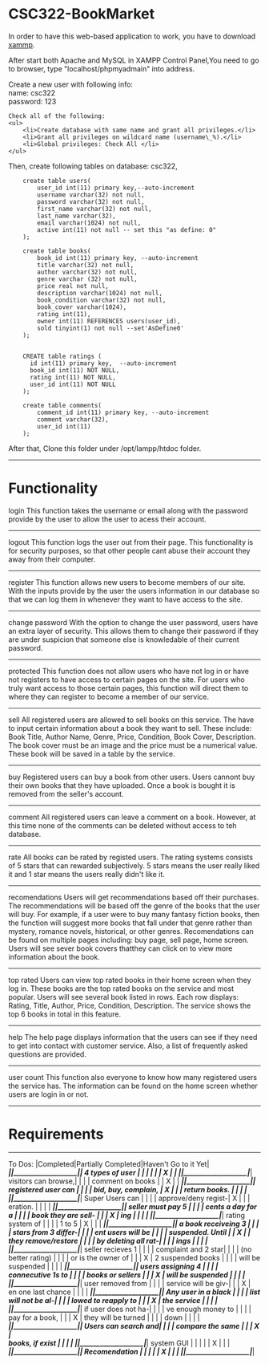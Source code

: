 CSC322-BookMarket
=================
In order to have this web-based application to work, you have to download <a href="https://www.apachefriends.org/index.html">xammp</a>.

After start both Apache and MySQL in XAMPP Control Panel,You need to go to browser, type "localhost/phpmyadmain" into address.
<br>

Create a new user with following info:
<br>
	name: csc322
<br>
	password: 123
<br>

	Check all of the following:
	<ul>
		<li>Create database with same name and grant all privileges.</li>
		<li>Grant all privileges on wildcard name (username\_%).</li>
		<li>Global privileges: Check All </li>
	</ul>
	
Then, create following tables on database: csc322,

		create table users(
			user_id int(11) primary key,--auto-increment
			username varchar(32) not null,
			password varchar(32) not null,
			first_name varchar(32) not null,
			last_name varchar(32),
			email varchar(1024) not null,
			active int(11) not null -- set this "as define: 0"
		);

		create table books(
			book_id int(11) primary key, --auto-increment
			title varchar(32) not null,
			author varchar(32) not null,
			genre varchar (32) not null,
			price real not null,
			description varchar(1024) not null,
			book_condition varchar(32) not null,
			book_cover varchar(1024),
			rating int(11),
			owner int(11) REFERENCES users(user_id),
			sold tinyint(1) not null --set'AsDefine0'
		);


		CREATE table ratings (
		  id int(11) primary key,  --auto-increment
		  book_id int(11) NOT NULL,
		  rating int(11) NOT NULL,
		  user_id int(11) NOT NULL
		);

		create table comments(
			comment_id int(11) primary key, --auto-increment
			comment varchar(32),
			user_id int(11)
		);


After that, Clone this folder under /opt/lampp/htdoc folder.

------------------------------------------------------------------------------
Functionality
=============
login
	This function takes the username or email along with the password
	provide by the user to allow the user to acess their account.
______________________________________________________________________________
logout
	This function logs the user out from their page.  This functionality
	is for security purposes, so that other people cant abuse their account
	they away from their computer.
______________________________________________________________________________
register
	This function allows new users to become members of our site.  With the 
	inputs provide by the user the users information in our database so that
	we can log them in whenever they want to have access to the site.
______________________________________________________________________________
change password
	With the option to change the user password, users have an extra layer
	of security.  This allows them to change their password if they are 
	under suspicion that someone else is knowledable of their current
	password.
______________________________________________________________________________
protected
	This function does not allow users who have not log in or have not
	registers to have access to certain pages on the site.  For users who
	truly want access to those certain pages, this function will direct them
	to where they can register to become a member of our service.
______________________________________________________________________________
sell
	All registered users are allowed to sell books on this service.  The 
	have to input certain information about a book they want to sell.
	These include:
		Book Title,
		Author Name,
		Genre,
		Price,
		Condition,
		Book Cover,
		Description.
	The book cover must be an image and the price must be a numerical value.
	These book will be saved in a table by the service.
______________________________________________________________________________
buy
	Registered users can buy a book from other users.  Users cannont buy 
	their own books that they have uploaded.  Once a book is bought it is
	removed from the seller's account.
______________________________________________________________________________
comment
	All registered users can leave a comment on a book.  However, at this 
	time none of the comments can be deleted without access to teh database.
______________________________________________________________________________
rate
	All books can be rated by registed users.  The rating systems consists 
	of 5 stars that can rewarded subjectively.  5 stars means the user really
	liked it and 1 star means the users really didn't like it.
______________________________________________________________________________
recomendations
	Users will get recommendations based off their purchases.  The
	recommendations will be based off the genre of the books that the user
	will buy.  For example, if a user were to buy many fantasy fiction 
	books, then the function will suggest more books that fall under that
	genre rather than mystery, romance novels, historical, or other genres.
	Recomendations can be found on multiple pages including:
		buy page,
		sell page,
		home screen.  
	Users will see sever book covers thatthey can click on to view more 
	information about the book.
______________________________________________________________________________
top rated
	Users can view top rated books in their home screen when they log in.
	These books are the top rated books on the service and most popular.
	Users will see several book listed in rows.  Each row displays:
		Rating,
		Title,
		Author,
		Price,
		Condition,
		Description.
	The service shows the top 6 books in total in this feature.
______________________________________________________________________________
help
	The help page displays information that the users can see if they need 
	to get into contact with customer service.  Also, a list of frequently 
	asked questions are provided.
______________________________________________________________________________
user count
	This function also everyone to know how many registered users the
	service has.  The information can be found on the home screen whether
	users are login in or not.
______________________________________________________________________________

Requirements
============
________________________________________________________________________
To Dos:				|Completed|Partially Completed|Haven't Go to it Yet|
____________________|_________|___________________|____________________|
4 types of user		|		  |					  |					   |
					|		  |  		X		  |					   |
____________________|_________|___________________|____________________|
visitors can browse,|		  |					  |					   |
comment on books	|		  |			X		  |					   |
____________________|_________|___________________|____________________|
registered user can |		  |					  |					   |
bid, buy, complain, |	 X    |					  |					   |
return books.		|		  |					  |					   |
____________________|_________|___________________|____________________|
Super Users can 	|		  |					  |					   |
approve/deny regist-|    X	  |					  |					   |
eration.  			|		  |					  |					   |
____________________|_________|___________________|____________________|
seller must pay 5	|		  |					  |					   |
cents a day for a 	|		  |					  |					   |
book they are sell- |		  |					  |			X   	   |
ing					|		  |					  |					   |
____________________|_________|___________________|____________________|
rating system of	|	 	  |					  |					   |
1 to 5				|	 X	  |					  |					   |
____________________|_________|___________________|____________________|
a book receiveing 3	|		  |					  |					   |
stars from 3 differ-|		  |					  |					   |
ent users will be	|		  |					  |					   |
suspended.  Until	|		  |			X		  |					   |
they remove/restore	|		  |					  |					   |
by deleting all rat-|		  |					  |					   |
ings				|   	  |					  |					   |
____________________|_________|___________________|____________________|
seller recieves 1	|		  |					  |					   |
complaint and 2 star|		  |					  |					   |
(no better rating)	|		  |					  |					   |
or is the owner of 	|		  |					  |			X		   |
2 suspended books	|		  |					  |					   |
will be suspended	|		  |					  |					   |
____________________|_________|___________________|____________________|
users assigning 4	|		  |					  |					   | 
connecutive 1s to	|		  |					  |					   |
books or sellers 	|		  |					  |			X		   |
will be suspended	|		  |					  |					   |
____________________|_________|___________________|____________________|
user removed from	|		  |					  |					   |
service will be giv-|		  |					  |			X		   |
en one last chance	|		  |					  |					   |
____________________|_________|___________________|____________________|
Any user in a black	|		  |					  |					   |
list will not be al-|		  |					  |					   |
lowed to reapply to	|		  |					  |			X		   |
the service			|		  |					  |					   |
____________________|_________|___________________|____________________|
if user does not ha-|		  |					  |					   |
ve enough money to	|		  |					  |					   |
pay for a book,		|		  |					  |			X		   |
they will be turned	|		  |					  |					   |
down				|		  |					  |					   |
____________________|_________|___________________|____________________|
Users can search and|		  |					  |					   |
compare the same 	|		  |					  |			X		   |	
books, if exist		|		  |					  |					   |
____________________|_________|___________________|____________________|
system GUI			|  		  |					  |					   |
					|  	 X	  |					  |					   |
____________________|_________|___________________|____________________|
Recomendation		|  		  |					  |					   |
					|  	 X	  |					  |					   |
____________________|_________|___________________|____________________|
